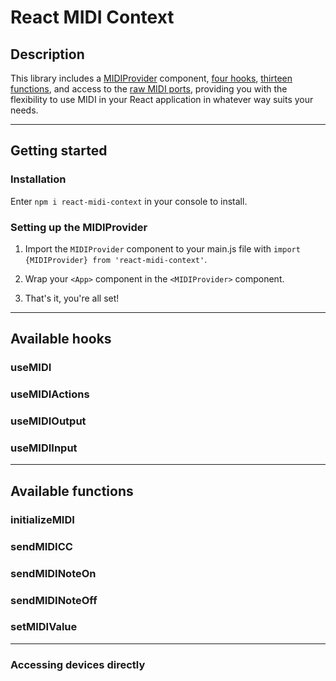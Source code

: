 # React MIDI Context

## Description

This library includes a [MIDIProvider](#setting-up-the-midiprovider) component, [four hooks](#available-hooks),  [thirteen functions](#available-functions), and access to the [raw MIDI ports](#accessing-devices-directly), providing you with the flexibility to use MIDI
in your React application in whatever way suits your needs.

---

## Getting started

### Installation

 Enter `npm i react-midi-context` in your console to install.

### Setting up the MIDIProvider

1. Import the `MIDIProvider` component to your main.js file with `import {MIDIProvider} from 'react-midi-context'`.

2. Wrap your `<App>` component in the `<MIDIProvider>` component.

3. That's it, you're all set!

---

## Available hooks

### useMIDI

### useMIDIActions

### useMIDIOutput

### useMIDIInput

---

## Available functions

### initializeMIDI

### sendMIDICC

### sendMIDINoteOn

### sendMIDINoteOff

### setMIDIValue

---

### Accessing devices directly
